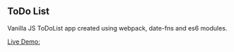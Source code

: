 ## ToDo List
Vanilla JS ToDoList app created using webpack, date-fns and es6 modules.

[Live Demo:](https://dermansultan.github.io/ToDoList/)
